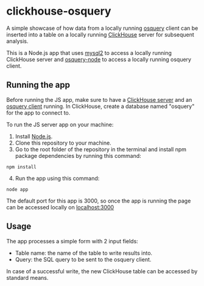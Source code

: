 # clickhouse-osquery

A simple showcase of how data from a locally running [osquery](https://github.com/osquery/osquery) client can be inserted into a table on a locally running [ClickHouse](https://github.com/ClickHouse/ClickHouse) server for subsequent analysis.

This is a Node.js app that uses [mysql2](https://www.npmjs.com/package/mysql2) to access a locally running ClickHouse server and [osquery-node](https://www.npmjs.com/package/osquery) to access a locally running osquery client.

## Running the app

Before running the JS app, make sure to have a [ClickHouse server](https://clickhouse.com/docs/en/quick-start) and an [osquery client](https://osquery.readthedocs.io/en/stable/introduction/using-osqueryi/) running. In ClickHouse, create a database named "osquery" for the app to connect to.

To run the JS server app on your machine:

1. Install [Node.js](https://nodejs.org/en/).
2. Clone this repository to your machine.
3. Go to the root folder of the repository in the terminal and install npm package dependencies by running this command:
```
npm install
```
4. Run the app using this command:
```
node app
```
The default port for this app is 3000, so once the app is running the page can be accessed locally on [localhost:3000](http://localhost:3000/)

## Usage

The app processes a simple form with 2 input fields:

- Table name: the name of the table to write results into.
- Query: the SQL query to be sent to the osquery client.

In case of a successful write, the new ClickHouse table can be accessed by standard means.
